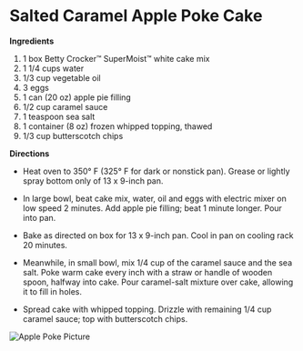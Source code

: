# Salted Caramel Apple Poke Cake

**Ingredients**

1. 1 box Betty Crocker™ SuperMoist™ white cake mix
2. 1 1/4 cups water
3. 1/3 cup vegetable oil
4. 3 eggs
5. 1 can (20 oz) apple pie filling
6. 1/2 cup caramel sauce
7. 1 teaspoon sea salt
8. 1 container (8 oz) frozen whipped topping, thawed
9. 1/3 cup butterscotch chips


**Directions**

- Heat oven to 350° F (325° F for dark or nonstick pan). Grease or lightly spray bottom only of 13 x 9-inch pan.

- In large bowl, beat cake mix, water, oil and eggs with electric mixer on low speed 2 minutes. Add apple pie filling; beat 1 minute longer. Pour into pan.

- Bake as directed on box for 13 x 9-inch pan. Cool in pan on cooling rack 20 minutes.

- Meanwhile, in small bowl, mix 1/4 cup of the caramel sauce and the sea salt. Poke warm cake every inch with a straw or handle of wooden spoon, halfway into cake. Pour caramel-salt mixture over cake, allowing it to fill in holes.

- Spread cake with whipped topping. Drizzle with remaining 1/4 cup caramel sauce; top with butterscotch chips.

![Apple Poke Picture](http://www.frugalcouponliving.com/wp-content/uploads/2015/08/Caramel-Apple-Poke-Cake-frugal-coupon-living-tall-800.jpg)
